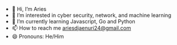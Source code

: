 - 👋 Hi, I’m Aries
- 👀 I’m interested in cyber security, network, and machine learning
- 🌱 I’m currently learning Javascript, Go and Python
- 📫 How to reach me ariesdjaenuri24@gmail.com
- 😄 Pronouns: He/Him

<!---
AriesDjae/AriesDjae is a ✨ special ✨ repository because its `README.md` (this file) appears on your GitHub profile.
You can click the Preview link to take a look at your changes.
--->
